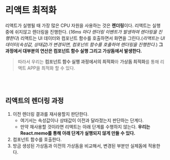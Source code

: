 # 리액트 최적화

리액트가 실행될 때 가장 많은 CPU 자원을 사용하는 것은 **렌더링**이다. 리액트는 실행 중에 쉬지않고 렌더링을 진행한다. (_16ms 마다 렌더링 이벤트가 발생하여 렌더링을 진행한다_) 리액트는 UI 데이터와 컴포넌트 함수를 호출하면서 화면을 그린다.(_리액트는 UI 데이터(속성값, 상태값)가 변경되면, 컴포넌트 함수를 호출하여 렌더링을 진행한다._) **그 과정에서 대부분의 연산은 컴포넌트 함수 실행 그리고 가상돔에서 발생한다.**

> 따라서 우리는 **컴포넌트 함수 실행 과정에서의 최적화**와 **가상돔 최적화**를 통해 리액트 APP을 최적화 할 수 있다.

<br>
<br>

## 리액트의 렌더링 과정

1. 이전 렌더링 결과를 재사용할지 판단한다.
   - 여기서는 속성값이나 상태값이 이전과 달라졌는지 판단하는 단계다.
   - 만약 재사용할 것이라면 리액트는 아래 단계를 수행하지 않는다. **우리는 React.memo를 통해 아래 단계가 실행되지 않게 만들 수 있다.**
2. 컴포넌트 함수를 호출한다.
3. 방금 생성된 가상돔과 이전의 가상돔을 비교해서, 변경된 부분만 실제돔에 적용한다.
